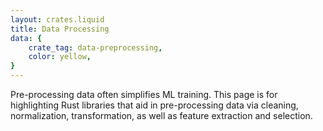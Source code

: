 ```yaml
---
layout: crates.liquid
title: Data Processing
data: {
    crate_tag: data-preprocessing,
    color: yellow,
}
---
```


Pre-processing data often simplifies ML training.
This page is for highlighting Rust libraries that aid in pre-processing
data via cleaning, normalization, transformation, as
well as feature extraction and selection.